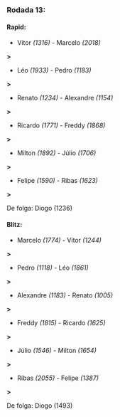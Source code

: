 ### Rodada 13:

#### Rapid:

* Vitor *(1316)*     -     Marcelo *(2018)*

 **>** 
* Léo *(1933)*     -     Pedro *(1183)*

 **>** 
* Renato *(1234)*     -     Alexandre *(1154)*

 **>** 
* Ricardo *(1771)*     -     Freddy *(1868)*

 **>** 
* Milton *(1892)*     -     Júlio *(1706)*

 **>** 
* Felipe *(1590)*     -     Ribas *(1623)*

 **>** 

De folga: Diogo (1236)

#### Blitz:

* Marcelo *(1774)*     -     Vitor *(1244)*

 **>** 
* Pedro *(1118)*     -     Léo *(1861)*

 **>** 
* Alexandre *(1183)*     -     Renato *(1005)*

 **>** 
* Freddy *(1815)*     -     Ricardo *(1625)*

 **>** 
* Júlio *(1546)*     -     Milton *(1654)*

 **>** 
* Ribas *(2055)*     -     Felipe *(1387)*

 **>** 

De folga: Diogo (1493)

